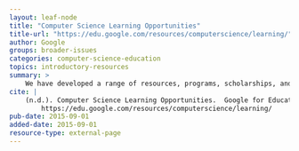 ```yaml
---
layout: leaf-node
title: "Computer Science Learning Opportunities"
title-url: "https://edu.google.com/resources/computerscience/learning/"
author: Google
groups: broader-issues
categories: computer-science-education
topics: introductory-resources
summary: >
    We have developed a range of resources, programs, scholarships, and grant opportunities to engage students and educators around the world interested in computer science.
cite: |
    (n.d.). Computer Science Learning Opportunities.  Google for Education.  Retrieved from:
        https://edu.google.com/resources/computerscience/learning/
pub-date: 2015-09-01
added-date: 2015-09-01
resource-type: external-page
---
```

